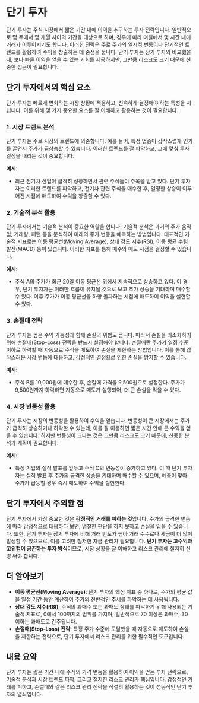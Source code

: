 # 단기 투자

단기 투자는 주식 시장에서 짧은 기간 내에 이익을 추구하는 투자 전략입니다. 일반적으로 몇 주에서 몇 개월 사이의 기간을 대상으로 하며, 경우에 따라 며칠에서 몇 시간 내에 거래가 이루어지기도 합니다. 이러한 전략은 주로 주가의 일시적 변동이나 단기적인 트렌드를 활용하여 수익을 창출하는 데 중점을 둡니다. 단기 투자는 장기 투자와 비교했을 때, 보다 빠른 이익을 얻을 수 있는 기회를 제공하지만, 그만큼 리스크도 크기 때문에 신중한 접근이 필요합니다.

## 단기 투자에서의 핵심 요소

단기 투자는 빠르게 변화하는 시장 상황에 적응하고, 신속하게 결정해야 하는 특성을 지닙니다. 이를 위해 몇 가지 중요한 요소를 잘 이해하고 활용하는 것이 필요합니다.

### 1. **시장 트렌드 분석**
단기 투자는 주로 시장의 트렌드에 의존합니다. 예를 들어, 특정 업종이 갑작스럽게 인기를 끌면서 주가가 급상승할 수 있습니다. 이러한 트렌드를 잘 파악하고, 그에 맞춰 투자 결정을 내리는 것이 중요합니다.

**예시**: 
- 최근 전기차 산업이 급격히 성장하면서 관련 주식들이 주목을 받고 있다. 단기 투자자는 이러한 트렌드를 파악하고, 전기차 관련 주식을 매수한 후, 일정한 상승이 이루어진 시점에 매도하여 수익을 창출할 수 있다.

### 2. **기술적 분석 활용**
단기 투자에서는 기술적 분석이 중요한 역할을 합니다. 기술적 분석은 과거의 주가 움직임, 거래량, 패턴 등을 분석하여 미래의 주가 변동을 예측하는 방법입니다. 대표적인 기술적 지표로는 이동 평균선(Moving Average), 상대 강도 지수(RSI), 이동 평균 수렴 발산(MACD) 등이 있습니다. 이러한 지표를 통해 매수와 매도 시점을 결정할 수 있습니다.

**예시**: 
- 주식 A의 주가가 최근 20일 이동 평균선 위에서 지속적으로 상승하고 있다. 이 경우, 단기 투자자는 이러한 흐름이 유지될 것으로 보고 추가 상승을 기대하며 매수할 수 있다. 이후 주가가 이동 평균선을 하향 돌파하는 시점에 매도하여 이익을 실현할 수 있다.

### 3. **손절매 전략**
단기 투자는 높은 수익 가능성과 함께 손실의 위험도 큽니다. 따라서 손실을 최소화하기 위해 손절매(Stop-Loss) 전략을 반드시 설정해야 합니다. 손절매란 주가가 일정 수준 이하로 하락할 때 자동으로 주식을 매도하여 손실을 제한하는 방법입니다. 이를 통해 갑작스러운 시장 변동에 대응하고, 감정적인 결정으로 인한 손실을 방지할 수 있습니다.

**예시**:
- 주식 B를 10,000원에 매수한 후, 손절매 가격을 9,500원으로 설정한다. 주가가 9,500원까지 하락하면 자동으로 매도가 실행되어, 더 큰 손실을 막을 수 있다.

### 4. **시장 변동성 활용**
단기 투자는 시장의 변동성을 활용하여 수익을 얻습니다. 변동성이 큰 시장에서는 주가가 급격히 상승하거나 하락할 수 있는데, 이를 잘 이용하면 짧은 시간 안에 큰 수익을 얻을 수 있습니다. 하지만 변동성이 크다는 것은 그만큼 리스크도 크기 때문에, 신중한 분석과 계획이 필요합니다.

**예시**:
- 특정 기업의 실적 발표를 앞두고 주식 C의 변동성이 증가하고 있다. 이 때 단기 투자자는 실적 발표 후 주가의 급격한 상승을 기대하며 매수할 수 있으며, 예측이 맞아 주가가 급등할 경우 즉시 매도하여 수익을 실현한다.

## 단기 투자에서 주의할 점

단기 투자에서 가장 중요한 것은 **감정적인 거래를 피하는 것**입니다. 주가의 급격한 변동에 따라 감정적으로 대응하다 보면, 냉철한 판단을 하지 못하고 손실을 입을 수 있습니다. 또한, 단기 투자는 장기 투자에 비해 거래 빈도가 높아 거래 수수료나 세금이 더 많이 발생할 수 있으므로, 이를 고려한 철저한 자금 관리가 필요합니다. **단기 투자는 고수익과 고위험이 공존하는 투자 방식**이므로, 시장 상황을 잘 이해하고 리스크 관리에 철저히 신경 써야 합니다.

## 더 알아보기

- **이동 평균선(Moving Average)**: 단기 투자의 핵심 지표 중 하나로, 주가의 평균 값을 일정 기간 동안 계산하여 주가의 전반적인 추세를 파악하는 데 사용됩니다.
- **상대 강도 지수(RSI)**: 주식의 과매수 또는 과매도 상태를 파악하기 위해 사용되는 기술적 지표로, 0에서 100까지의 범위를 가지며, 일반적으로 70 이상은 과매수, 30 이하는 과매도로 간주됩니다.
- **손절매(Stop-Loss) 전략**: 특정 주가 수준에 도달했을 때 자동으로 매도하여 손실을 제한하는 전략으로, 단기 투자에서 리스크 관리를 위한 필수적인 도구입니다.

## 내용 요약

단기 투자는 짧은 기간 내에 주식의 가격 변동을 활용하여 이익을 얻는 투자 전략으로, 기술적 분석과 시장 트렌드 파악, 그리고 철저한 리스크 관리가 핵심입니다. 감정적인 거래를 피하고, 손절매와 같은 리스크 관리 전략을 적절히 활용하는 것이 성공적인 단기 투자의 열쇠입니다.